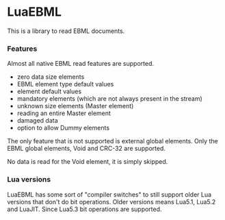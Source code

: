 # LuaEBML

This is a library to read EBML documents.

### Features

Almost all native EBML read features are supported.
- zero data size elements
- EBML element type default values
- element default values
- mandatory elements (which are not always present in the stream)
- unknown size elements (Master element)
- reading an entire Master element
- damaged data
- option to allow Dummy elements

The only feature that is not supported is external global elements. Only the EBML global elements, Void and CRC-32 are supported.

No data is read for the Void element, it is simply skipped.

### Lua versions

LuaEBML has some sort of "compiler switches" to still support older Lua versions that don't do bit operations.
Older versions means Lua5.1, Lua5.2 and LuaJIT. Since Lua5.3 bit operations are supported.